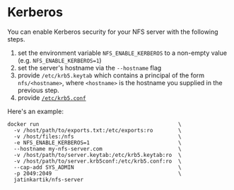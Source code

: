 # Kerberos

You can enable Kerberos security for your NFS server with the following steps.

1. set the environment variable `NFS_ENABLE_KERBEROS` to a non-empty value (e.g. `NFS_ENABLE_KERBEROS=1`)
1. set the server's hostname via the `--hostname` flag
1. provide `/etc/krb5.keytab` which contains a principal of the form `nfs/<hostname>`, where `<hostname>` is the hostname you supplied in the previous step.
1. provide [`/etc/krb5.conf`](https://web.mit.edu/kerberos/krb5-1.12/doc/admin/conf_files/krb5_conf.html)

Here's an example:

    docker run                                            \
      -v /host/path/to/exports.txt:/etc/exports:ro        \
      -v /host/files:/nfs                                 \
      -e NFS_ENABLE_KERBEROS=1                            \
      --hostname my-nfs-server.com                        \
      -v /host/path/to/server.keytab:/etc/krb5.keytab:ro  \
      -v /host/path/to/server.krb5conf:/etc/krb5.conf:ro  \
      --cap-add SYS_ADMIN                                 \
      -p 2049:2049                                        \
      jatinkartik/nfs-server
